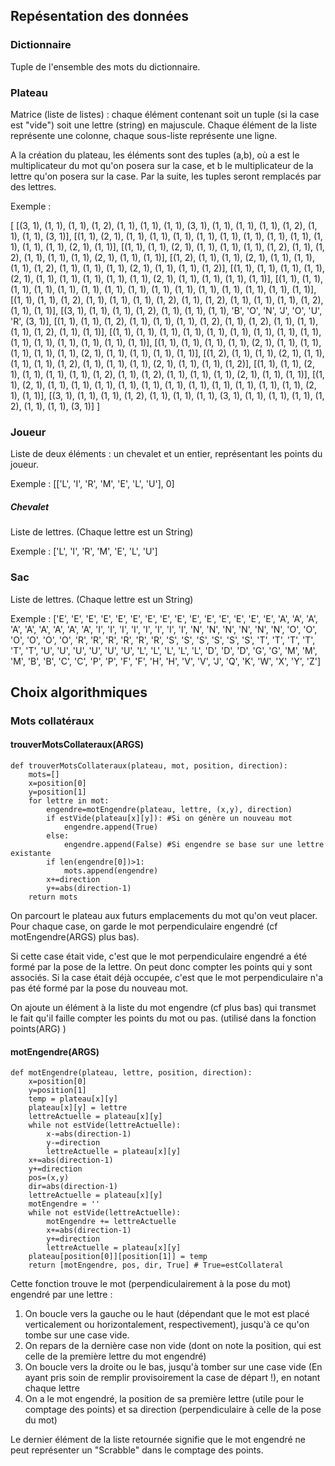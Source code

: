## Repésentation des données

### Dictionnaire

Tuple de l'ensemble des mots du dictionnaire.

### Plateau

Matrice (liste de listes) : chaque élément contenant soit un tuple (si la case est "vide") soit une lettre (string) en majuscule.
Chaque élément de la liste représente une colonne, chaque sous-liste représente une ligne.

A la création du plateau, les éléments sont des tuples (a,b), où a est le multiplicateur du mot qu'on posera sur la case, et b le multiplicateur de la lettre qu'on posera sur la case.
Par la suite, les tuples seront remplacés par des lettres.

Exemple : 

[
[(3, 1), (1, 1), (1, 1), (1, 2), (1, 1), (1, 1), (1, 1), (3, 1), (1, 1), (1, 1), (1, 1), (1, 2), (1, 1), (1, 1), (3, 1)],
[(1, 1), (2, 1), (1, 1), (1, 1), (1, 1), (1, 1), (1, 1), (1, 1), (1, 1), (1, 1), (1, 1), (1, 1), (1, 1), (2, 1), (1, 1)],
[(1, 1), (1, 1), (2, 1), (1, 1), (1, 1), (1, 1), (1, 2), (1, 1), (1, 2), (1, 1), (1, 1), (1, 1), (2, 1), (1, 1), (1, 1)],
[(1, 2), (1, 1), (1, 1), (2, 1), (1, 1), (1, 1), (1, 1), (1, 2), (1, 1), (1, 1), (1, 1), (2, 1), (1, 1), (1, 1), (1, 2)],
[(1, 1), (1, 1), (1, 1), (1, 1), (2, 1), (1, 1), (1, 1), (1, 1), (1, 1), (1, 1), (2, 1), (1, 1), (1, 1), (1, 1), (1, 1)],
[(1, 1), (1, 1), (1, 1), (1, 1), (1, 1), (1, 1), (1, 1), (1, 1), (1, 1), (1, 1), (1, 1), (1, 1), (1, 1), (1, 1), (1, 1)],
[(1, 1), (1, 1), (1, 2), (1, 1), (1, 1), (1, 1), (1, 2), (1, 1), (1, 2), (1, 1), (1, 1), (1, 1), (1, 2), (1, 1), (1, 1)],
[(3, 1), (1, 1), (1, 1), (1, 2), (1, 1), (1, 1), (1, 1), 'B', 'O', 'N', 'J', 'O', 'U', 'R', (3, 1)],
[(1, 1), (1, 1), (1, 2), (1, 1), (1, 1), (1, 1), (1, 2), (1, 1), (1, 2), (1, 1), (1, 1), (1, 1), (1, 2), (1, 1), (1, 1)],
[(1, 1), (1, 1), (1, 1), (1, 1), (1, 1), (1, 1), (1, 1), (1, 1), (1, 1), (1, 1), (1, 1), (1, 1), (1, 1), (1, 1), (1, 1)],
[(1, 1), (1, 1), (1, 1), (1, 1), (2, 1), (1, 1), (1, 1), (1, 1), (1, 1), (1, 1), (2, 1), (1, 1), (1, 1), (1, 1), (1, 1)],
[(1, 2), (1, 1), (1, 1), (2, 1), (1, 1), (1, 1), (1, 1), (1, 2), (1, 1), (1, 1), (1, 1), (2, 1), (1, 1), (1, 1), (1, 2)],
[(1, 1), (1, 1), (2, 1), (1, 1), (1, 1), (1, 1), (1, 2), (1, 1), (1, 2), (1, 1), (1, 1), (1, 1), (2, 1), (1, 1), (1, 1)],
[(1, 1), (2, 1), (1, 1), (1, 1), (1, 1), (1, 1), (1, 1), (1, 1), (1, 1), (1, 1), (1, 1), (1, 1), (1, 1), (2, 1), (1, 1)],
[(3, 1), (1, 1), (1, 1), (1, 2), (1, 1), (1, 1), (1, 1), (3, 1), (1, 1), (1, 1), (1, 1), (1, 2), (1, 1), (1, 1), (3, 1)]
]

### Joueur

Liste de deux éléments : un chevalet et un entier, représentant les points du joueur.

Exemple : 
[['L', 'I', 'R', 'M', 'E', 'L', 'U'], 0]

##### Chevalet

Liste de lettres. (Chaque lettre est un String)

Exemple :
['L', 'I', 'R', 'M', 'E', 'L', 'U']

### Sac

Liste de lettres. (Chaque lettre est un String)

Exemple :
['E', 'E', 'E', 'E', 'E', 'E', 'E', 'E', 'E', 'E', 'E', 'E', 'E', 'E', 'E', 'A', 'A', 'A', 'A', 'A', 'A', 'A', 'A', 'A', 'I', 'I', 'I', 'I', 'I', 'I', 'I', 'I', 'N', 'N', 'N', 'N', 'N', 'N', 'O', 'O', 'O', 'O', 'O', 'O', 'R', 'R', 'R', 'R', 'R', 'R', 'S', 'S', 'S', 'S', 'S', 'S', 'T', 'T', 'T', 'T', 'T', 'T', 'U', 'U', 'U', 'U', 'U', 'U', 'L', 'L', 'L', 'L', 'L', 'D', 'D', 'D', 'G', 'G', 'M', 'M', 'M', 'B', 'B', 'C', 'C', 'P', 'P', 'F', 'F', 'H', 'H', 'V', 'V', 'J', 'Q', 'K', 'W', 'X', 'Y', 'Z']

## Choix algorithmiques

### Mots collatéraux

#### trouverMotsCollateraux(ARGS)

	def trouverMotsCollateraux(plateau, mot, position, direction):
    	mots=[]
    	x=position[0]
    	y=position[1]
    	for lettre in mot:
    	    engendre=motEngendre(plateau, lettre, (x,y), direction)
    	    if estVide(plateau[x][y]): #Si on génère un nouveau mot
    	        engendre.append(True)
    	    else:
    	        engendre.append(False) #Si engendre se base sur une lettre existante
    	    if len(engendre[0])>1:
    	        mots.append(engendre)
    	    x+=direction
    	    y+=abs(direction-1)
    	return mots

On parcourt le plateau aux futurs emplacements du mot qu'on veut placer. Pour chaque case, on garde le mot perpendiculaire engendré (cf motEngendre(ARGS) plus bas).

Si cette case était vide, c'est que le mot perpendiculaire engendré a été formé par la pose de la lettre. On peut donc compter les points qui y sont associés. Si la case était déjà occupée, c'est que le mot perpendiculaire n'a pas été formé par la pose du nouveau mot.

On ajoute un élément à la liste du mot engendre (cf plus bas) qui transmet le fait qu'il faille compter les points du mot ou pas. (utilisé dans la fonction points(ARG) )

#### motEngendre(ARGS)

	def motEngendre(plateau, lettre, position, direction):
    	x=position[0]
    	y=position[1]
    	temp = plateau[x][y]
    	plateau[x][y] = lettre
    	lettreActuelle = plateau[x][y]
    	while not estVide(lettreActuelle):
    	    x-=abs(direction-1)
    	    y-=direction
    	    lettreActuelle = plateau[x][y]
    	x+=abs(direction-1)
    	y+=direction
    	pos=(x,y)
    	dir=abs(direction-1)
    	lettreActuelle = plateau[x][y]
    	motEngendre = ''
    	while not estVide(lettreActuelle):
    	    motEngendre += lettreActuelle
    	    x+=abs(direction-1)
    	    y+=direction
    	    lettreActuelle = plateau[x][y]
    	plateau[position[0]][position[1]] = temp
    	return [motEngendre, pos, dir, True] # True=estCollateral
Cette fonction trouve le mot (perpendiculairement à la pose du mot) engendré par une lettre :

1. On boucle vers la gauche ou le haut (dépendant que le mot est placé verticalement ou horizontalement, respectivement), jusqu'à ce qu'on tombe sur une case vide.
2. On repars de la dernière case non vide (dont on note la position, qui est celle de la première lettre du mot engendré)
3. On boucle vers la droite ou le bas, jusqu'à tomber sur une case vide (En ayant pris soin de remplir provisoirement la case de départ !), en notant chaque lettre
4. On a le mot engendré, la position de sa première lettre (utile pour le comptage des points) et sa direction (perpendiculaire à celle de la pose du mot)

Le dernier élément de la liste retournée signifie que le mot engendré ne peut représenter un "Scrabble" dans le comptage des points.